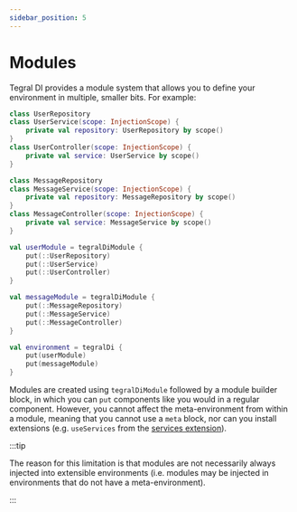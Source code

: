 ```yaml
---
sidebar_position: 5
---
```


# Modules

Tegral DI provides a module system that allows you to define your environment in multiple, smaller bits. For example:

```kotlin
class UserRepository
class UserService(scope: InjectionScope) {
    private val repository: UserRepository by scope()
}
class UserController(scope: InjectionScope) {
    private val service: UserService by scope()
}

class MessageRepository
class MessageService(scope: InjectionScope) {
    private val repository: MessageRepository by scope()
}
class MessageController(scope: InjectionScope) {
    private val service: MessageService by scope()
}

val userModule = tegralDiModule {
    put(::UserRepository)
    put(::UserService)
    put(::UserController)
}

val messageModule = tegralDiModule {
    put(::MessageRepository)
    put(::MessageService)
    put(::MessageController)
}

val environment = tegralDi {
    put(userModule)
    put(messageModule)
}
```

Modules are created using `tegralDiModule` followed by a module builder block, in which you can `put` components like you would in a regular component. However, you cannot affect the meta-environment from within a module, meaning that you cannot use a `meta` block, nor can you install extensions (e.g. `useServices` from the [services extension](./extensions/services.md)).

:::tip

The reason for this limitation is that modules are not necessarily always injected into extensible environments (i.e. modules may be injected in environments that do not have a meta-environment).

:::
